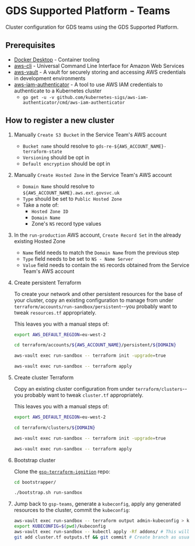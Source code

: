 # GDS Supported Platform - Teams

Cluster configuration for GDS teams using the GDS Supported Platform.

## Prerequisites

- [Docker Desktop](https://docs.docker.com/install/#supported-platforms) - Container tooling
- [aws-cli](https://github.com/aws/aws-cli) - Universal Command Line Interface for Amazon Web Services
- [aws-vault](https://github.com/99designs/aws-vault) - A vault for securely storing and accessing AWS credentials in development environments
- [aws-iam-authenticator](https://github.com/kubernetes-sigs/aws-iam-authenticator) - A tool to use AWS IAM credentials to authenticate to a Kubernetes cluster
  - `go get -u -v github.com/kubernetes-sigs/aws-iam-authenticator/cmd/aws-iam-authenticator`

## How to register a new cluster

1. Manually `Create S3 Bucket` in the Service Team's AWS account
    * `Bucket name` should resolve to
      `gds-re-${AWS_ACCOUNT_NAME}-terraform-state`
    * `Versioning` should be opt in
    * `Default encryption` should be opt in
1. Manually `Create Hosted Zone` in the Service Team's AWS account
    * `Domain Name` should resolve to
      `${AWS_ACCOUNT_NAME}.aws.ext.govsvc.uk`
    * `Type` should be set to `Public Hosted Zone`
    * Take a note of:
        * `Hosted Zone ID`
        * `Domain Name`
        * Zone's `NS` record type values
1. In the `run-production` AWS account, `Create Record Set` in the already
   existing Hosted Zone
   * `Name` field needs to match the `Domain Name` from the previous step
   * `Type` field needs to be set to `NS - Name Server`
   * `Value` field needs to contain the `NS` records obtained from the Service
     Team's AWS account
1. Create persistent Terraform

    To create your network and other persistent resources for the base of your cluster, copy an existing configuration to manage from under `terraform/accounts/run-sandbox/persistent`--you probably want to tweak `resources.tf` appropriately.

    This leaves you with a manual steps of:

    ```sh
    export AWS_DEFAULT_REGION=eu-west-2

    cd terraform/accounts/${AWS_ACCOUNT_NAME}/persistent/${DOMAIN}

    aws-vault exec run-sandbox -- terraform init -upgrade=true

    aws-vault exec run-sandbox -- terraform apply
    ```
1. Create cluster Terraform

    Copy an existing cluster configuration from under `terraform/clusters`--you probably want to tweak `cluster.tf` appropriately.

    This leaves you with a manual steps of:

    ```sh
    export AWS_DEFAULT_REGION=eu-west-2

    cd terraform/clusters/${DOMAIN}

    aws-vault exec run-sandbox -- terraform init -upgrade=true

    aws-vault exec run-sandbox -- terraform apply
    ```

1. Bootstrap cluster

    Clone the [`gsp-terraform-ignition`](https://github.com/alphagov/gsp-terraform-ignition) repo:

    ```sh
    cd bootstrapper/

    ./bootstrap.sh run-sandbox
    ```

1. Jump back to `gsp-teams`, generate a `kubeconfig`, apply any generated resources to the cluster, commit the `kubeconfig`:

   ```sh
   aws-vault exec run-sandbox -- terraform output admin-kubeconfig > kubeconfig
   export KUBECONFIG=$(pwd)/kubeconfig
   aws-vault exec run-sandbox -- kubectl apply -Rf addons/ # This will probably need to be run multiple times
   git add cluster.tf outputs.tf && git commit # Create branch as usual best practice
   ```
